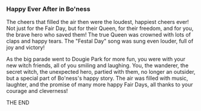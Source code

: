 ### Happy Ever After in Bo'ness

The cheers that filled the air then were the loudest, happiest cheers ever! 
Not just for the Fair Day, but for their Queen, for their freedom, and for you, the brave hero who saved them! 
The true Queen was crowned with lots of claps and happy tears. 
The "Festal Day" song was sung even louder, full of joy and victory!

As the big parade went to Dougie Park for more fun, you were with your new witch friends, all of you smiling and laughing. 
You, the wanderer, the secret witch, the unexpected hero, partied with them, no longer an outsider, but a special part of Bo'ness's happy story. 
The air was filled with music, laughter, and the promise of many more happy Fair Days, all thanks to your courage and cleverness!

THE END